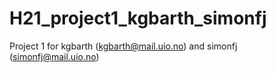 # H21_project1_kgbarth_simonfj
Project 1 for kgbarth (kgbarth@mail.uio.no) and simonfj (simonfj@mail.uio.no)
